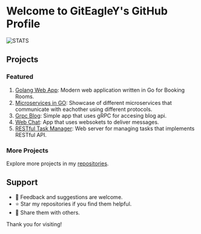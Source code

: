 # Welcome to GitEagleY's GitHub Profile

![STATS](https://github-readme-stats.vercel.app/api?username=GitEagleY&show_icons=true&theme=chartreuse-dark)

## Projects

### Featured

1. [Golang Web App](https://github.com/GitEagleY/BookingsWebApp): Modern web application written in Go for Booking Rooms.
2. [Microservices in GO](https://github.com/GitEagleY/Go-Services-Showcase): Showcase of different microservices that communicate with eachother using different protocols.
3. [Grpc Blog](https://github.com/GitEagleY/Grpc-Blog): Simple app that uses gRPC for accesing blog api.
4. [Web Chat](https://github.com/GitEagleY/WebSockets-Chat): App that uses websokets to deliver messages.
5. [RESTful Task Manager](https://github.com/GitEagleY/RESTful-Go): Web server for managing tasks that implements RESTful API.

### More Projects

Explore more projects in my [repositories](https://github.com/GitEagleY?tab=repositories).


## Support

- 💬 Feedback and suggestions are welcome.
- ⭐ Star my repositories if you find them helpful.
- 📣 Share them with others.

Thank you for visiting! 
